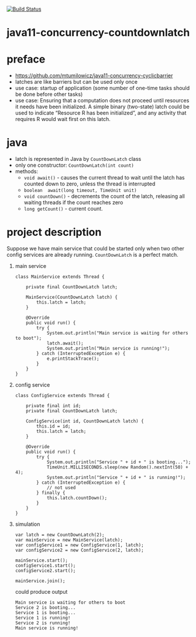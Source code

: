 [![Build Status](https://travis-ci.com/mtumilowicz/java11-concurrency-countdownlatch.svg?branch=master)](https://travis-ci.com/mtumilowicz/java11-concurrency-countdownlatch)

# java11-concurrency-countdownlatch

# preface
* https://github.com/mtumilowicz/java11-concurrency-cyclicbarrier
* latches are like barriers but can be used only once
* use case: startup of application (some number of one-time tasks
should be done before other tasks)
* use case: Ensuring that a computation does not proceed until resources it needs have
been initialized. A simple binary (two-state) latch could be used to indicate
“Resource R has been initialized”, and any activity that requires R would
wait first on this latch.

# java
* latch is represented in Java by `CountDownLatch` class
* only one constructor: `CountDownLatch(int count)`
* methods:
    * `void	await()` - causes the current thread to wait 
    until the latch has counted down to zero, unless the 
    thread is interrupted
    * `boolean	await​(long timeout, TimeUnit unit)`
    * `void	countDown()` - decrements the count of the latch, 
    releasing all waiting threads if the count reaches zero
    * `long	getCount()` - current count.

# project description
Suppose we have main service that could be started only
when two other config services are already running.
`CountDownLatch` is a perfect match.
1. main service
    ```
    class MainService extends Thread {
    
        private final CountDownLatch latch;
    
        MainService(CountDownLatch latch) {
            this.latch = latch;
        }
    
        @Override
        public void run() {
            try {
                System.out.println("Main service is waiting for others to boot");
                latch.await();
                System.out.println("Main service is running!");
            } catch (InterruptedException e) {
                e.printStackTrace();
            }
        }
    }
    ```
1. config service
    ```
    class ConfigService extends Thread {
    
        private final int id;
        private final CountDownLatch latch;
    
        ConfigService(int id, CountDownLatch latch) {
            this.id = id;
            this.latch = latch;
        }
    
        @Override
        public void run() {
            try {
                System.out.println("Service " + id + " is booting...");
                TimeUnit.MILLISECONDS.sleep(new Random().nextInt(50) + 4);
                System.out.println("Service " + id + " is running!");
            } catch (InterruptedException e) {
                // not used
            } finally {
                this.latch.countDown();
            }
        }
    }
    ```
1. simulation
    ```
    var latch = new CountDownLatch(2);
    var mainService = new MainService(latch);
    var configService1 = new ConfigService(1, latch);
    var configService2 = new ConfigService(2, latch);

    mainService.start();
    configService1.start();
    configService2.start();
    
    mainService.join();
    ```
    could produce output
    ```
    Main service is waiting for others to boot
    Service 2 is booting...
    Service 1 is booting...
    Service 1 is running!
    Service 2 is running!
    Main service is running!
    ```
